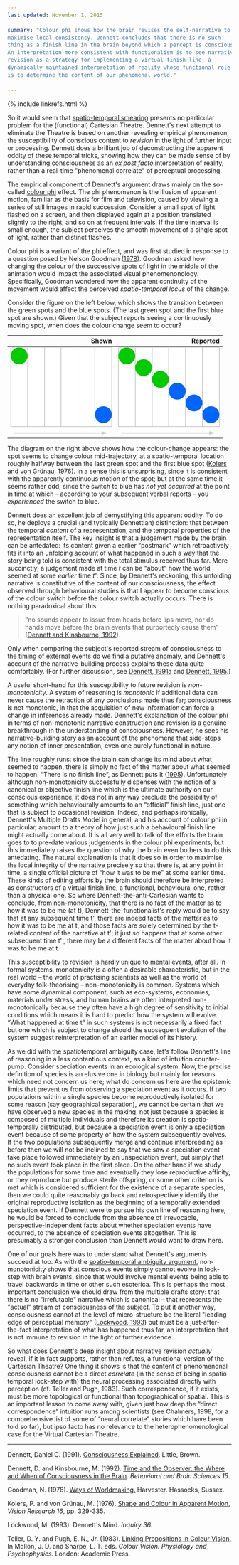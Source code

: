 ```yaml
---
last_updated: November 1, 2015

summary: "Colour phi shows how the brain revises the self-narrative to
maximise local consistency. Dennett concludes that there is no such
thing as a finish line in the brain beyond which a percept is conscious.
An interpretation more consistent with functionalism is to see narrative
revision as a strategy for implementing a virtual finish line, a
dynamically maintained interpretation of reality whose functional role
is to determine the content of our phenomenal world."

---
```


{% include linkrefs.html %}

So it would seem that
[spatio-temporal smearing](multiple-drafts-dennett-spatio-temporal.html)
presents no particular problem for the (functional) Cartesian Theatre.
Dennett's next attempt to eliminate the Theatre is based on another
revealing empirical phenomenon, the susceptibility of conscious content
to _revision_ in the light of further input or processing. Dennett does
a brilliant job of deconstructing the apparent oddity of these temporal
tricks, showing how they can be made sense of by understanding
consciousness as an _ex post facto_ interpretation of reality, rather
than a real-time "phenomenal correlate" of perceptual processing.

The empirical component of Dennett's argument draws mainly on the
so-called
[colour phi](https://en.wikipedia.org/wiki/Color_phi_phenomenon) effect.
The phi phenomenon is the illusion of apparent motion, familiar as the
basis for film and television, caused by viewing a series of still
images in rapid succession. Consider a small spot of light flashed on a
screen, and then displayed again at a position translated slightly to
the right, and so on at frequent intervals. If the time interval is
small enough, the subject perceives the smooth movement of a single spot
of light, rather than distinct flashes.

Colour phi is a variant of the phi effect, and was first studied in
response to a question posed by Nelson Goodman ([1978](#goodman78)).
Goodman asked how changing the colour of the successive spots of light
in the middle of the animation would impact the associated visual
phenomenonology. Specifically, Goodman wondered how the apparent
continuity of the movement would affect the perceived _spatio-temporal
locus_ of the change.

Consider the figure on the left below, which shows the transition
between the green spots and the blue spots. (The last green spot and the
first blue spot are shown.) Given that the subject reports seeing a
continuously moving spot, when does the colour change seem to occur?

| Shown         | Reported      |
|--------------:|--------------:|
| ![Wibble](/images/color-phi-1.jpg) | ![Wibble](/images/color-phi-2.jpg) |

The diagram on the right above shows how the colour-change appears: the
spot seems to change colour mid-trajectory, at a spatio-temporal
location roughly halfway between the last green spot and the first blue
spot ([Kolers and von Grünau, 1976](#kolers76)). In a sense this is
unsurprising, since it is consistent with the apparently continuous
motion of the spot; but at the same time it seems rather odd, since the
switch to blue has _not yet occurred_ at the point in time at which –
according to your subsequent verbal reports – you _experienced_ the
switch to blue.

Dennett does an excellent job of demystifying this apparent oddity. To
do so, he deploys a crucial (and typically Dennettian) distinction: that
between the temporal _content_ of a representation, and the temporal
properties of the representation itself. The key insight is that a
judgement made by the brain can be antedated: its content given a
earlier “postmark” which retroactively fits it into an unfolding account
of what happened in such a way that the story being told is consistent
with the total stimulus received thus far. More succinctly, a judgement
made at time _t_ can be "about" how the world seemed at some _earlier_
time _t'_. Since, by Dennett's reckoning, this unfolding narrative is
constitutive of the content of our consciousness, the effect observed
through behavioural studies is that I appear to become conscious of the
colour switch before the colour switch actually occurs. There is nothing
paradoxical about this:

> “no sounds appear to issue from heads before lips move, nor do hands
> move before the brain events that purportedly cause them”
> ([Dennett and Kinsbourne, 1992](#dennett92)).

Only when comparing the subject's reported stream of consciousness to
the timing of external events do we find a putative anomaly, and
Dennett's account of the narrative-building process explains these data
quite comfortably. (For further discussion, see
[Dennett, 1991a](#dennett91a) and [Dennett, 1995](#dennett95).)

A useful short-hand for this susceptibility to future revision is
_non-monotonicity_. A system of reasoning is _monotonic_ if additional
data can never cause the retraction of any conclusions made thus far;
consciousness is not monotonic, in that the acquisition of new
information can force a change in inferences already made. Dennett's
explanation of the colour phi in terms of non-monotonic narrative
construction and revision is a genuine breakthrough in the understanding
of consciousness. However, he sees his narrative-building story as an
account of the phenomena that side-steps any notion of inner
presentation, even one purely functional in nature.

The line roughly runs: since the brain can change its mind about what
seemed to happen, there is simply no fact of the matter about what
seemed to happen. “There is no finish line”, as Dennett puts it
([1995](#dennett95)). Unfortunately although non-monotonicity
successfully dispenses with the notion of a canonical or objective
finish line which is the ultimate authority on our conscious experience,
it does not in any way preclude the possibility of something which
behaviourally amounts to an “official” finish line, just one that is
subject to occasional revision. Indeed, and perhaps ironically,
Dennett's Multiple Drafts Model in general, and his account of colour
phi in particular, amount to a theory of how just such a behavioural
finish line might actually come about. It is all very well to talk of
the efforts the brain goes to to pre-date various judgements in the
colour phi experiments, but this immediately raises the question of why
the brain even bothers to do this antedating. The natural explanation is
that it does so in order to maximise the local integrity of the
narrative precisely so that there is, at any point in time, a single
official picture of “how it was to be me” at some earlier time. These
kinds of editing efforts by the brain should therefore be interpreted as
constructors of a virtual finish line, a functional, behavioural one,
rather than a physical one. So where Dennett-the-anti-Cartesian wants to
conclude, from non-monotonicity, that there is no fact of the matter as
to how it was to be me (at t), Dennett-the-functionalist's reply would
be to say that at any subsequent time t', there are indeed facts of the
matter as to how it was to be me at t, and those facts are solely
determined by the t-related content of the narrative at t'; it just so
happens that at some other subsequent time t'', there may be a different
facts of the matter about how it was to be me at t.

This susceptibility to revision is hardly unique to mental events, after
all. In formal systems, monotonicity is a often a desirable
characteristic, but in the real world – the world of practising
scientists as well as the world of everyday folk-theorising –
non-monotonicity is common. Systems which have some dynamical component,
such as eco-systems, economies, materials under stress, and human brains
are often interpreted non-monotonically because they often have a high
degree of sensitivity to initial conditions which means it is hard to
predict how the system will evolve. “What happened at time t” in such
systems is not necessarily a fixed fact but one which is subject to
change should the subsequent evolution of the system suggest
reinterpretation of an earlier model of its history.

As we did with the spatiotemporal ambiguity case, let's follow Dennett's
line of reasoning in a less contentious context, as a kind of intuition
counter-pump. Consider speciation events in an ecological system. Now,
the precise definition of species is an elusive one in biology but
mainly for reasons which need not concern us here; what do concern us
here are the epistemic limits that prevent us from observing a
speciation event as it occurs. If two populations within a single
species become reproductively isolated for some reason (say geographical
separation), we cannot be certain that we have observed a new species in
the making, not just because a species is composed of multiple
individuals and therefore its creation is spatio-temporally distributed,
but because a speciation event is only a speciation event because of
some property of how the system subsequently evolves. If the two
populations subsequently merge and continue interbreeding as before then
we will not be inclined to say that we saw a speciation event take place
followed immediately by an unspeciation event, but simply that no such
event took place in the first place. On the other hand if we study the
populations for some time and eventually they lose reproductive
affinity, or they reproduce but produce sterile offspring, or some other
criterion is met which is considered sufficient for the existence of a
separate species, then we could quite reasonably go back and
retrospectively identify the original reproductive isolation as the
beginning of a temporally extended speciation event. If Dennett were to
pursue his own line of reasoning here, he would be forced to conclude
from the absence of irrevocable, perspective-independent facts about
whether speciation events have occurred, to the absence of speciation
events altogether. This is presumably a stronger conclusion than Dennett
would want to draw here.

One of our goals here was to understand what Dennett's arguments succeed
at too. As with the
[spatio-temporal ambiguity argument](multiple-drafts-dennett-spatio-temporal),
non-monotonicity shows that conscious events simply cannot evolve in
lock-step with brain events, since that would involve mental events
being able to travel backwards in time or other such esoterica. This is
perhaps the most important conclusion we should draw from the multiple
drafts story: that there is no "irrefutable" narrative which is
canonical – that represents the "actual" stream of consciousness of the
subject. To put it another way, consciousness cannot at the level of
micro-structure be the literal "leading edge of perceptual memory"
([Lockwood, 1993](#lockwood93)) but must be a just-after-the-fact
interpretation of what has happened thus far, an interpretation that is
not immune to revision in the light of further evidence.

So what does Dennett's deep insight about narrative revision _actually_
reveal, if it in fact supports, rather than refutes, a functional
version of the Cartesian Theatre? One thing it shows is that the content
of phenomenonal consciousness cannot be a direct _correlate_ (in the
sense of being in spatio-temporal lock-step with) the neural processing
associated directly with perception (cf. Teller and Pugh, 1983). Such
correspondence, if it exists, must be more topological or functional
than topographical or spatial. This is an important lesson to come away
with, given just how deep the “direct correspondence” intuition runs
among scientists (see Chalmers, 1998, for a comprehensive list of some
of “neural correlate” stories which have been told so far), but ipso
facto has no relevance to the heterophenomenological case for the
Virtual Cartesian Theatre.

- - -

<a name="dennett91a"></a>Dennett, Daniel C. (1991).
[Consciousness Explained](). Little, Brown.

<a name="dennett92"></a>Dennett, D. and Kinsbourne, M. (1992).
[Time and the Observer: the Where and When of Consciousness in the Brain]().
_Behavioral and Brain Sciences 15_.

<a name="goodman78"></a>Goodman, N. (1978). [Ways of Worldmaking.]()
Harvester. Hassocks, Sussex.

<a name="kolers76"></a>Kolers, P. and von Grünau, M. (1976).
[Shape and Colour in Apparent Motion.]() _Vision Research 16_, pp.
329-335.

<a name="lockwood93"></a>Lockwood, M. (1993). Dennett's Mind. _Inquiry
36._

<a name="teller83"></a>Teller, D. Y. and Pugh, E. N., Jr. (1983).
[Linking Propositions in Colour Vision.]() In Mollon, J. D. and Sharpe,
L. T. eds. _Colour Vision: Physiology and Psychophysics._ London:
Academic Press.
